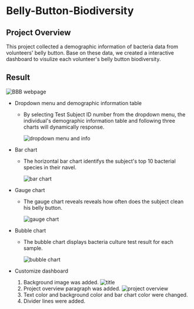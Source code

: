 # Belly-Button-Biodiversity
## Project Overview
This project collected a demographic information of bacteria data from volunteers' belly button. Base on these data, we created a interactive dashboard to visulize each volunteer's belly button biodiversity.

## Result
  ![BBB webpage](https://user-images.githubusercontent.com/105877888/184466359-5297eb3d-df6a-4b51-92c4-a64421a82933.PNG)
 
  - Dropdown menu and demographic information table
     - By selecting Test Subject ID number from the dropdown menu, the individual's demographic information table and following three charts will dynamically response. 
       
       ![dropdown menu and info](https://user-images.githubusercontent.com/105877888/184466327-33587554-553a-47fa-a946-c5ed18471509.PNG)

  - Bar chart
    - The horizontal bar chart identifys the subject's top 10 bacterial species in their navel.
      
      ![bar chart](https://user-images.githubusercontent.com/105877888/184466334-c0bac258-cd64-40a9-9b88-ec6ea9d3da3a.PNG)

  
  - Gauge chart
    - The gauge chart reveals reveals how often does the subject clean his belly button.
      
      ![gauge chart](https://user-images.githubusercontent.com/105877888/184466341-987a0416-5521-4c8d-97e2-1d51af7d50c5.PNG)

  
  - Bubble chart
    -  The bubble chart displays bacteria culture test result for each sample.
       
       ![bubble chart](https://user-images.githubusercontent.com/105877888/184466353-838c2632-dab6-44c5-a777-1a373d69dc46.PNG)

  
  - Customize dashboard
    1. Background image was added.
       ![title](https://user-images.githubusercontent.com/105877888/184466380-ee8c9193-f557-4adf-8237-d2751f61dd7f.PNG)
    2. Project overview paragraph was added.
       ![project overview](https://user-images.githubusercontent.com/105877888/184466381-fbc6b662-424a-4ae2-bdff-93a86e9d18d8.PNG)
    3. Text color and background color and bar chart color were changed. 
    4. Divider lines were added.



           
         
